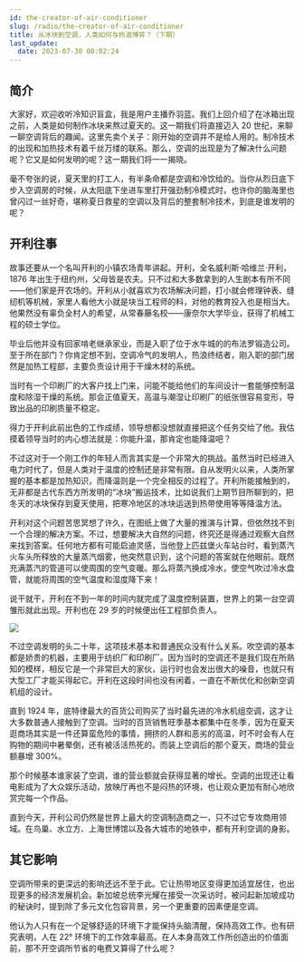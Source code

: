 ```yaml
---
id: the-creator-of-air-conditioner
slug: /radio/the-creator-of-air-conditioner
title: 从冰块到空调，人类如何与热浪博弈？（下期）
last_update:
  date: 2023-07-30 00:02:24
---
```


## 简介

大家好，欢迎收听冷知识盲盒，我是用户主播乔羽蓝。我们上回介绍了在冰箱出现之前，人类是如何制作冰块来熬过夏天的。这一期我们将直接迈入 20 世纪，来聊一聊空调背后的趣闻。这里先卖个关子：刚开始的空调并不是给人用的。制冷技术的出现和加热技术有着千丝万缕的联系。那么，空调的出现是为了解决什么问题呢？它又是如何发明的呢？这一期我们将一一揭晓。

毫不夸张的说，夏天里的打工人，有半条命都是空调和冷饮给的。当你从烈日底下步入空调房的时候，从太阳底下坐进车里打开强劲制冷模式时，也许你的脑海里也曾闪过一丝好奇，堪称夏日救星的空调以及背后的整套制冷技术，到底是谁发明的呢？ 

## 开利往事

故事还要从一个名叫开利的小镇农场青年讲起。开利，全名威利斯·哈维兰·开利，1876 年出生于纽约州，父母皆是农夫。只不过和大多数拿到的人生剧本有所不同——他们家是开农场的。开利从小就喜欢为农场解决问题，打小就会修理钟表、缝纫机等机械，家里人看他大小就是块当工程师的料，对他的教育投入也是相当大。他果然没有辜负全村人的希望，从常春藤名校——康奈尔大学毕业，获得了机械工程的硕士学位。

毕业后他并没有回家啃老继承家业，而是入职了位于水牛城的的布法罗锻造公司。至于所在部门？你肯定想不到，空调冷气的发明人，热浪终结者，刚入职的部门居然是加热工程部，主要负责设计用于干燥木材的系统。

当时有一个印刷厂的大客户找上门来，问能不能给他们的车间设计一套能够控制温度和除湿干燥的系统。那会正值夏天，高温与潮湿让印刷厂的纸张很容易变形，导致出品的印刷质量不稳定。

得力于开利此前出色的工作成绩，领导想都没想就直接把这个任务交给了他。我估摸着领导当时的内心想法就是：你能升温，那肯定也能降温吧？

不过这对于一个刚工作的年轻人而言其实是一个非常大的挑战。虽然当时已经进入电力时代了，但是人类对于温度的控制还是非常有限。自从发明火以来，人类所掌握的基本都是加热知识，而降温则是一个完全相反的过程了。开利所能接触到的，无非都是古代东西方所发明的“冰块”搬运技术，比如说我们上期节目所聊到的，把冬天的冰块保存到夏天使用，把寒冷地区的冰块运送到热带使用等等降温方法。

<!-- 我们不妨回到那个时代，利用我们已经掌握的物理知识，一起做个思想实验，找到降温的办法。我们先来回顾一下加热过程。当我们烧开水的时候，液体在这个时候吸收了大量的热量，然后沸腾。在此期间，水分子吸收了足够的热量，从而使得它克服了分子间的吸引力，变成了更为松散的气体状态。 -->

开利对这个问题苦思冥想了许久，在图纸上做了大量的推演与计算，但依然找不到一个合理的解决方案。不过，想要解决大自然的问题，终究还是得通过观察大自然来找到答案。任何地方都有可能启迪灵感，当他登上匹兹堡火车站台时，看到蒸汽火车头所释放的大量蒸汽烟雾，他突然意识到，这个问题的答案就在他眼前。既然充满蒸汽的管道可以使周围的空气变暖。那么将蒸汽换成冷水，使空气吹过冷水盘管，就能将周围的空气温度和湿度降下来！

说干就干，开利在不到一年的时间内就完成了温度控制装置，世界上的第一台空调雏形就此出现。开利也在 29 岁的时候便出任工程部负责人。

![](https://one-du.offshoreview.xyz/new-docu/66c1302d18029ea92725a47cc006bcf5.png)

不过空调发明的头二十年，这项技术基本和普通民众没有什么关系。吹空调的基本都是娇贵的机器，主要用于纺织厂和印刷厂。因为当时的空调还不是我们现在所熟知的模样，相反它是一个非常巨大的家伙，运行时也会发出很大的噪音，也就只有大型工厂才能买得起它。开利在这段时间也没有闲着，一直在不断优化和创新空调机组的设计。

直到 1924 年，底特律最大的百货公司购买了当时最先进的冷水机组空调，这才让大多数普通人接触到了空调。当时的百货销售旺季基本都集中在冬季，因为在夏天逛商场其实是一件还算蛮危险的事情，拥挤的人群和恶劣的高温，时不时会有人在购物的期间中暑晕倒，还有被活活热死的。而装上空调后的那个夏天，商场的营业额暴增 300%。

那个时候基本谁家装了空调，谁的营业额就会获得显著的增长。空调的出现还让看电影成为了大众娱乐活动，放映厅再也不是闷热的环境，也让观众更加有耐心地欣赏完每一个作品。

直到今天，开利公司仍然是世界上最大的空调制造商之一，只不过它专攻商用领域。在鸟巢、水立方、上海世博馆以及各大城市的地铁中，都有开利空调的身影。

## 其它影响

空调所带来的更深远的影响还远不至于此。它让热带地区变得更加适宜居住，也出现更多的经济发展机会。新加坡总统李光耀在接受一次采访时，被问起新加坡成功的秘诀时，提到除了多元文化包容背景，另一个更重要的因素便是空调。

他认为人只有在一个足够舒适的环境下才能保持头脑清醒，保持高效工作。也有研究表明，人在 22° 环境下的工作效率最高。在人本身高效工作所创造出的价值面前，那不开空调所节省的电费又算得了什么呢？
